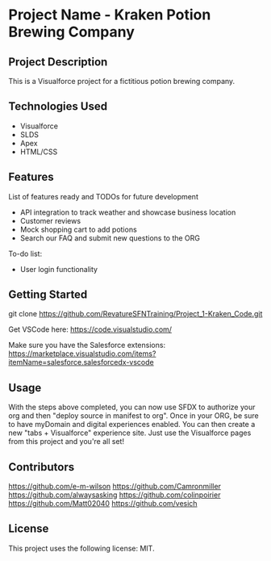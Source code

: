 # Project Name - Kraken Potion Brewing Company

## Project Description

This is a Visualforce project for a fictitious potion brewing company. 

## Technologies Used

* Visualforce
* SLDS
* Apex
* HTML/CSS

## Features

List of features ready and TODOs for future development
* API integration to track weather and showcase business location
* Customer reviews
* Mock shopping cart to add potions
* Search our FAQ and submit new questions to the ORG

To-do list:
* User login functionality

## Getting Started
   
git clone https://github.com/RevatureSFNTraining/Project_1-Kraken_Code.git

Get VSCode here: https://code.visualstudio.com/

Make sure you have the Salesforce extensions: https://marketplace.visualstudio.com/items?itemName=salesforce.salesforcedx-vscode

## Usage

With the steps above completed, you can now use SFDX to authorize your org and then "deploy source in manifest to org".
Once in your ORG, be sure to have myDomain and digital experiences enabled. You can then create a new "tabs + Visualforce" experience site. Just use the Visualforce pages from this project and you're all set! 

## Contributors

https://github.com/e-m-wilson
https://github.com/Camronmiller
https://github.com/alwaysasking
https://github.com/colinpoirier
https://github.com/Matt02040
https://github.com/vesich

## License

This project uses the following license: MIT.
